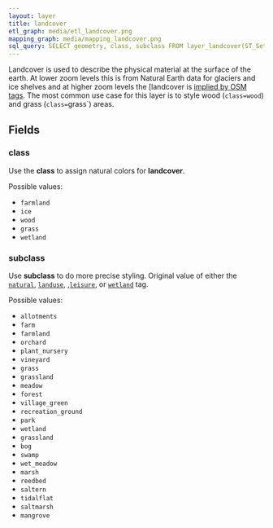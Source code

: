 ```yaml
---
layout: layer
title: landcover
etl_graph: media/etl_landcover.png
mapping_graph: media/mapping_landcover.png
sql_query: SELECT geometry, class, subclass FROM layer_landcover(ST_SetSRID('BOX3D(-20037508.34 -20037508.34, 20037508.34 20037508.34)'::box3d, 3857 ), 14)
---
```

Landcover is used to describe the physical material at the surface of the earth. At lower zoom levels this is
from Natural Earth data for glaciers and ice shelves and at higher zoom levels the [landcover is [implied by OSM tags](http://wiki.openstreetmap.org/wiki/Landcover). The most common use case for this layer
  is to style wood (`class=wood`) and grass (`class=`grass`) areas.

## Fields

### class

Use the **class** to assign natural colors for **landcover**.

Possible values:

- `farmland`
- `ice`
- `wood`
- `grass`
- `wetland`

### subclass

Use **subclass** to do more precise styling.
Original value of either the
[`natural`](http://wiki.openstreetmap.org/wiki/Key:natural),
[`landuse`](http://wiki.openstreetmap.org/wiki/Key:landuse),
,[`leisure`](http://wiki.openstreetmap.org/wiki/Key:leisure),
or [`wetland`](http://wiki.openstreetmap.org/wiki/Key:wetland) tag.

Possible values:

- `allotments`
- `farm`
- `farmland`
- `orchard`
- `plant_nursery`
- `vineyard`
- `grass`
- `grassland`
- `meadow`
- `forest`
- `village_green`
- `recreation_ground`
- `park`
- `wetland`
- `grassland`
- `bog`
- `swamp`
- `wet_meadow`
- `marsh`
- `reedbed`
- `saltern`
- `tidalflat`
- `saltmarsh`
- `mangrove`




